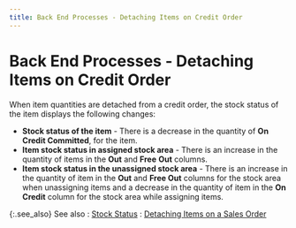 ```yaml
---
title: Back End Processes - Detaching Items on Credit Order
---
```


# Back End Processes - Detaching Items on Credit Order


When item quantities are detached from a credit order, the stock status  of the item displays the following changes:

- **Stock 
 status of the item** - There is a decrease in the quantity of **On Credit Committed**, for the item.
- **Item 
 stock status in assigned stock area** - There is an increase in the  quantity of items in the **Out** and  **Free** **Out**  columns.
- **Item 
 stock status in the unassigned stock area** - There is an increase  in the quantity of item in the **Out**  and **Free Out** columns for the stock  area when unassigning items and a decrease in the quantity of item in  the **On Credit** column for the stock  area while assigning items.



{:.see_also}
See also
: [Stock  Status]({{site.sp_baseurl}}/sales-docs/docs-profile/options/items/stock_status_items_option_sales_contents.html)
: [Detaching  Items on a Sales Order]({{site.sp_baseurl}}/sales-docs/sales-orders/so-proc/detaching-items/detaching_committed_quantities.html)
